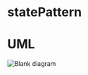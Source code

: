 # statePattern

# UML
![Blank diagram](https://github.com/madedios/statePattern/assets/77655167/cedcfe4b-430c-4c95-a115-ab1f1a4300b8)
